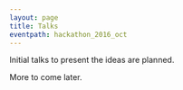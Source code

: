 ```yaml
---
layout: page
title: Talks
eventpath: hackathon_2016_oct
---
```


Initial talks to present the ideas are planned.

More to come later.

